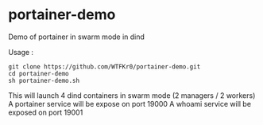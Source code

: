 # portainer-demo
Demo of portainer in swarm mode in dind

Usage :
```
git clone https://github.com/WTFKr0/portainer-demo.git
cd portainer-demo
sh portainer-demo.sh
```

This will launch 4 dind containers in swarm mode (2 managers / 2 workers)
A portainer service will be expose on port 19000
A whoami service will be exposed on port 19001
